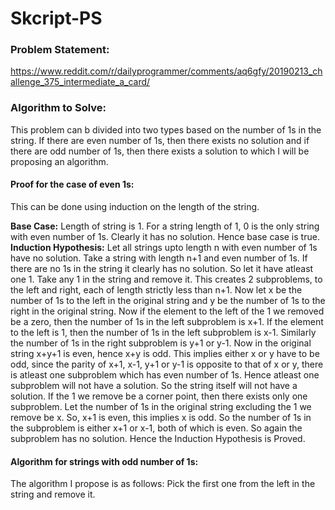 # Skcript-PS

### Problem Statement:

https://www.reddit.com/r/dailyprogrammer/comments/aq6gfy/20190213_challenge_375_intermediate_a_card/

### Algorithm to Solve:

This problem can b divided into two types based on the number of 1s in the string. If there are even number of 1s, then there exists no solution and if there are odd number of 1s, then there exists a solution to which I will be proposing an algorithm.

#### Proof for the case of even 1s:

This can be done using induction on the length of the string.

**Base Case:** Length of string is 1. For a string length of 1, 0 is the only string with even number of 1s. Clearly it has no solution. Hence base case is true.
**Induction Hypothesis:** Let all strings upto length n with even number of 1s have no solution. Take a string with length n+1 and even number of 1s. If there are no 1s in the string it clearly has no solution. So let it have atleast one 1. Take any 1 in the string and remove it. This creates 2 subproblems, to the left and right, each of length  strictly less than n+1. Now let x be the number of 1s to the left in the original string and y be the number of 1s to the right in the original string. Now if the element to the left of the 1 we removed be a zero, then the number of 1s in the left subproblem is x+1. If the element to the left is 1, then the number of 1s in the left subproblem is x-1. Similarly the number of 1s in the right subproblem is y+1 or y-1. Now in the original string x+y+1 is even, hence x+y is odd. This implies either x or y have to be odd, since the parity of x+1, x-1, y+1 or y-1 is opposite to that of x or y, there is atleast one subproblem which has even number of 1s. Hence atleast one subproblem will not have a solution. So the string itself will not have a solution. If the 1 we remove be a corner point, then there exists only one subproblem. Let the number of 1s in the original string excluding the 1 we remove be x. So, x+1 is even, this implies x is odd.
So the number of 1s in the subproblem is either x+1 or x-1, both of which is even. So again the subproblem has no solution. Hence the Induction Hypothesis is Proved.

#### Algorithm for strings with odd number of 1s:

The algorithm I propose is as follows: Pick the first one from the left in the string and remove it. 
